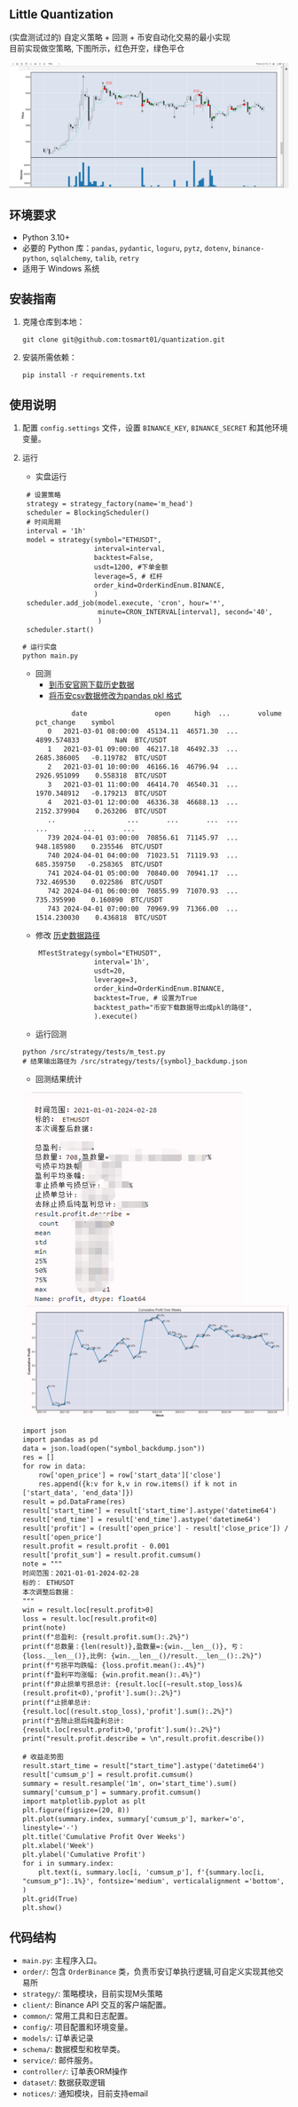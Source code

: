 ## Little Quantization

(实盘测试过的) 自定义策略 + 回测 + 币安自动化交易的最小实现<br>
目前实现做空策略, 下图所示，红色开空，绿色平仓 <br>
<br>
![](./asset/img/开仓点位.png)

## 环境要求

- Python 3.10+
- 必要的 Python 库：`pandas`, `pydantic`, `loguru`, `pytz`, `dotenv`, `binance-python`, `sqlalchemy`, `talib`, `retry`
- 适用于 Windows 系统

## 安装指南

1. 克隆仓库到本地：

   ```
   git clone git@github.com:tosmart01/quantization.git
   ```

2. 安装所需依赖：

   ```
   pip install -r requirements.txt
   ```

## 使用说明

1. 配置 `config.settings` 文件，设置 `BINANCE_KEY`, `BINANCE_SECRET` 和其他环境变量。

2. 运行 
   - 实盘运行

   ```
    # 设置策略
    strategy = strategy_factory(name='m_head')
    scheduler = BlockingScheduler()
    # 时间周期
    interval = '1h'
    model = strategy(symbol="ETHUSDT",
                     interval=interval,
                     backtest=False,
                     usdt=1200, #下单金额
                     leverage=5, # 杠杆
                     order_kind=OrderKindEnum.BINANCE,
                     )
    scheduler.add_job(model.execute, 'cron', hour='*',
                      minute=CRON_INTERVAL[interval], second='40',
                      )
    scheduler.start()
   ```
   ```shell
   # 运行实盘
   python main.py
   ```
   
   - 回测
      - [到币安官网下载历史数据](https://data.binance.vision/?prefix=data/spot/monthly/klines/ETHUSDT/)
      - [将币安csv数据修改为pandas pkl 格式](./src/scripts/export.py)
      ```
               date                 open      high  ...       volume  pct_change    symbol
         0   2021-03-01 08:00:00  45134.11  46571.30  ...  4899.574833         NaN  BTC/USDT
         1   2021-03-01 09:00:00  46217.18  46492.33  ...  2685.386005   -0.119782  BTC/USDT
         2   2021-03-01 10:00:00  46166.16  46796.94  ...  2926.951099    0.558318  BTC/USDT
         3   2021-03-01 11:00:00  46414.70  46540.31  ...  1970.348912   -0.179213  BTC/USDT
         4   2021-03-01 12:00:00  46336.38  46688.13  ...  2152.379904    0.263206  BTC/USDT
         ..                  ...       ...       ...  ...          ...         ...       ...
         739 2024-04-01 03:00:00  70856.61  71145.97  ...   948.185980    0.235546  BTC/USDT
         740 2024-04-01 04:00:00  71023.51  71119.93  ...   685.359750   -0.258365  BTC/USDT
         741 2024-04-01 05:00:00  70840.00  70941.17  ...   732.469530    0.022586  BTC/USDT
         742 2024-04-01 06:00:00  70855.99  71070.93  ...   735.395990    0.160890  BTC/USDT
         743 2024-04-01 07:00:00  70969.99  71366.00  ...  1514.230030    0.436818  BTC/USDT
     ```
   - 修改 [历史数据路径](./src/strategy/tests/m_test.py)
   ```
       MTestStrategy(symbol="ETHUSDT",
                     interval='1h',
                     usdt=20,
                     leverage=3,
                     order_kind=OrderKindEnum.BINANCE,
                     backtest=True, # 设置为True 
                     backtest_path="币安下载数据导出成pkl的路径", 
                     ).execute()
   ```
   - 运行回测
   ```
   python /src/strategy/tests/m_test.py
   # 结果输出路径为 /src/strategy/tests/{symbol}_backdump.json
   ```
   - 回测结果统计 
   
   ![](./asset/img/统计信息.png)
   ![](./asset/img/回测折线图.png) 

   ```
   import json
   import pandas as pd
   data = json.load(open("symbol_backdump.json"))
   res = []
   for row in data:
       row['open_price'] = row['start_data']['close']
       res.append({k:v for k,v in row.items() if k not in ['start_data', 'end_data']})
   result = pd.DataFrame(res)
   result['start_time'] = result['start_time'].astype('datetime64')
   result['end_time'] = result['end_time'].astype('datetime64')
   result['profit'] = (result['open_price'] - result['close_price']) / result['open_price']
   result.profit = result.profit - 0.001
   result['profit_sum'] = result.profit.cumsum()
   note = """
   时间范围：2021-01-01-2024-02-28
   标的： ETHUSDT
   本次调整后数据：
   """
   win = result.loc[result.profit>0]
   loss = result.loc[result.profit<0]
   print(note)
   print(f"总盈利: {result.profit.sum():.2%}")
   print(f"总数量：{len(result)},盈数量=:{win.__len__()}, 亏：{loss.__len__()},比例: {win.__len__()/result.__len__():.2%}")
   print(f"亏损平均跌幅: {loss.profit.mean():.4%}")
   print(f"盈利平均涨幅: {win.profit.mean():.4%}")
   print(f"非止损单亏损总计: {result.loc[(~result.stop_loss)&(result.profit<0),'profit'].sum():.2%}")
   print(f"止损单总计: {result.loc[(result.stop_loss),'profit'].sum():.2%}")
   print(f"去除止损后纯盈利总计: {result.loc[result.profit>0,'profit'].sum():.2%}")
   print("result.profit.describe = \n",result.profit.describe())
   
   # 收益走势图
   result.start_time = result["start_time"].astype('datetime64')
   result['cumsum_p'] = result.profit.cumsum()
   summary = result.resample('1m', on='start_time').sum()
   summary['cumsum_p'] = summary.profit.cumsum()
   import matplotlib.pyplot as plt
   plt.figure(figsize=(20, 8))
   plt.plot(summary.index, summary['cumsum_p'], marker='o', linestyle='-')
   plt.title('Cumulative Profit Over Weeks')
   plt.xlabel('Week')
   plt.ylabel('Cumulative Profit')
   for i in summary.index:
       plt.text(i, summary.loc[i, 'cumsum_p'], f'{summary.loc[i, "cumsum_p"]:.1%}', fontsize='medium', verticalalignment ='bottom', )
   plt.grid(True)
   plt.show() 
   ```


## 代码结构

- `main.py`: 主程序入口。
- `order/`: 包含 `OrderBinance` 类，负责币安订单执行逻辑,可自定义实现其他交易所
- `strategy/`: 策略模块，目前实现M头策略
- `client/`: Binance API 交互的客户端配置。
- `common/`: 常用工具和日志配置。
- `config/`: 项目配置和环境变量。
- `models/`: 订单表记录
- `schema/`: 数据模型和枚举类。
- `service/`: 邮件服务。
- `controller/`: 订单表ORM操作
- `dataset/`: 数据获取逻辑
- `notices/`: 通知模块，目前支持email
